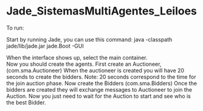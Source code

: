 # Jade_SistemasMultiAgentes_Leiloes

To run:

Start by running Jade, you can use this command:
java -classpath jade/lib/jade.jar jade.Boot -GUI

When the interface shows up, select the main container.
</br>
Now you should create the agents.
First create an Auctioneer, (com.sma.Auctioneer)
When the auctioneer is created you will have 20 seconds to create the bidders.
Note: 20 seconds correspond to the time for the join auction phase.
Now create the Bidders (com.sma.Bidders)
Once the bidders are created they will exchange messages to Auctioneer to join the Auction.
Now you just need to wait for the Auction to start and see who is the best Bidder.
